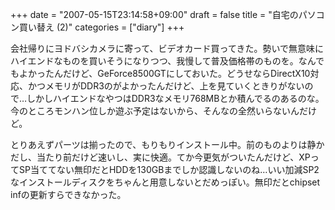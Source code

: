 +++
date = "2007-05-15T23:14:58+09:00"
draft = false
title = "自宅のパソコン買い替え (2)"
categories = ["diary"]
+++

会社帰りにヨドバシカメラに寄って、ビデオカード買ってきた。勢いで無意味にハイエンドなものを買いそうになりつつ、我慢して普及価格帯のものを。なんでもよかったんだけど、GeForce8500GTにしておいた。どうせならDirectX10対応、かつメモリがDDR3のがよかったんだけど、上を見ていくときりがないので…しかしハイエンドなやつはDDR3なメモリ768MBとか積んでるのあるのな。今のところモンハン位しか遊ぶ予定はないから、そんなの全然いらないんだけど。

とりあえずパーツは揃ったので、もりもりインストール中。前のものよりは静かだし、当たり前だけど速いし、実に快適。てか今更気がついたんだけど、XPってSP当ててない無印だとHDDを130GBまでしか認識しないのね…いい加減SP2なインストールディスクをちゃんと用意しないとだめっぽい。無印だとchipset infの更新すらできなかった。
